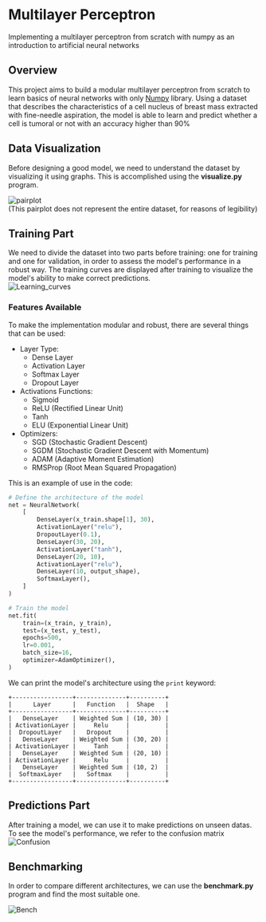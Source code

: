 # Multilayer Perceptron
Implementing a multilayer perceptron from scratch with numpy as an introduction to artificial neural networks
## Overview
This project aims to build a modular multilayer perceptron from scratch to learn basics of neural networks with only [Numpy](https://numpy.org/) library. Using a dataset that describes the characteristics of a cell nucleus of breast
mass extracted with fine-needle aspiration, the model is able to learn and predict whether a cell is tumoral or not with an accuracy higher than 90%

## Data Visualization
Before designing a good model, we need to understand the dataset by visualizing it using graphs. This is accomplished using the **visualize.py** program.

![pairplot](https://github.com/user-attachments/assets/72c627d3-8ef3-4978-a2ed-6d254f06eb77)
</br>
(This pairplot does not represent the entire dataset, for reasons of legibility)

## Training Part
We need to divide the dataset into two parts before training: one for training and one for validation, in order to assess the model's performance in a robust way. 
The training curves are displayed after training to visualize the model's ability to make correct predictions.
</br>
![Learning_curves](https://github.com/user-attachments/assets/7f1639d8-ac58-4321-af41-16a82784a994)

### Features Available
To make the implementation modular and robust, there are several things that can be used:
- Layer Type:
    - Dense Layer
    - Activation Layer
    - Softmax Layer
    - Dropout Layer
- Activations Functions:
    - Sigmoid
    - ReLU (Rectified Linear Unit)
    - Tanh
    - ELU (Exponential Linear Unit)
- Optimizers:
    - SGD (Stochastic Gradient Descent)
    - SGDM (Stochastic Gradient Descent with Momentum)
    - ADAM (Adaptive Moment Estimation)
    - RMSProp (Root Mean Squared Propagation)

This is an example of use in the code:

```python
# Define the architecture of the model
net = NeuralNetwork(
    [
        DenseLayer(x_train.shape[1], 30),
        ActivationLayer("relu"),
        DropoutLayer(0.1),
        DenseLayer(30, 20),
        ActivationLayer("tanh"),
        DenseLayer(20, 10),
        ActivationLayer("relu"),
        DenseLayer(10, output_shape),
        SoftmaxLayer(),
    ]
)

# Train the model
net.fit(
    train=(x_train, y_train),
    test=(x_test, y_test),
    epochs=500,
    lr=0.001,
    batch_size=16,
    optimizer=AdamOptimizer(),
)
```

We can print the model's architecture using the ``print`` keyword:
```
+-----------------+--------------+----------+
|      Layer      |   Function   |  Shape   |
+-----------------+--------------+----------+
|   DenseLayer    | Weighted Sum | (10, 30) |
| ActivationLayer |     Relu     |          |
|  DropoutLayer   |   Dropout    |          |
|   DenseLayer    | Weighted Sum | (30, 20) |
| ActivationLayer |     Tanh     |          |
|   DenseLayer    | Weighted Sum | (20, 10) |
| ActivationLayer |     Relu     |          |
|   DenseLayer    | Weighted Sum | (10, 2)  |
|  SoftmaxLayer   |   Softmax    |          |
+-----------------+--------------+----------+
```

## Predictions Part
After training a model, we can use it to make predictions on unseen datas. To see the model's performance, we refer to the confusion matrix
</br>
![Confusion](https://github.com/user-attachments/assets/03e3c4ed-e27d-4db9-bc8b-a518f6e0b19d)

## Benchmarking 
In order to compare different architectures, we can use the **benchmark.py** program and find the most suitable one. 

![Bench](https://github.com/user-attachments/assets/542947c5-d5df-491e-9ea1-55bdce0fca1d)
